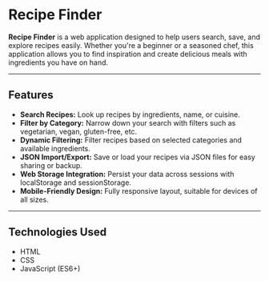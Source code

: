 # Recipe Finder

**Recipe Finder** is a web application designed to help users search, save, and explore recipes easily.
Whether you're a beginner or a seasoned chef, this application allows you to find inspiration and create delicious meals with ingredients you have on hand.

---

## Features

- **Search Recipes:** Look up recipes by ingredients, name, or cuisine.
- **Filter by Category:** Narrow down your search with filters such as vegetarian, vegan, gluten-free, etc.
- **Dynamic Filtering:** Filter recipes based on selected categories and available ingredients.
- **JSON Import/Export:** Save or load your recipes via JSON files for easy sharing or backup.
- **Web Storage Integration:** Persist your data across sessions with localStorage and sessionStorage.
- **Mobile-Friendly Design:** Fully responsive layout, suitable for devices of all sizes.

---

## Technologies Used

  - HTML
  - CSS
  - JavaScript (ES6+)

